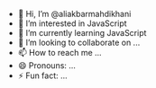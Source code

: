 - 👋 Hi, I’m @aliakbarmahdikhani
- 👀 I’m interested in JavaScript 
- 🌱 I’m currently learning JavaScript
- 💞️ I’m looking to collaborate on ...
- 📫 How to reach me ...
- 😄 Pronouns: ...
- ⚡ Fun fact: ...

<!---
aliakbarmahdikhani/aliakbarmahdikhani is a ✨ special ✨ repository because its `README.md` (this file) appears on your GitHub profile.
You can click the Preview link to take a look at your changes.
--->
